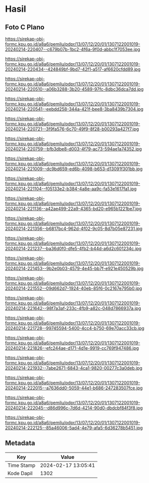 # Hasil

## Foto C Plano

https://sirekap-obj-formc.kpu.go.id/a8a6/pemilu/pdpr/13/07/12/20/01/1307122001019-20240214-220407--c679b07b-1bc2-4f6a-9f0d-abbc1f7053ee.jpg

https://sirekap-obj-formc.kpu.go.id/a8a6/pemilu/pdpr/13/07/12/20/01/1307122001019-20240214-220434--424849bf-9bd7-42f1-a517-af6620cfdd89.jpg

https://sirekap-obj-formc.kpu.go.id/a8a6/pemilu/pdpr/13/07/12/20/01/1307122001019-20240214-220510--a06b3288-3b20-4589-97fc-8dbc36dca7dd.jpg

https://sirekap-obj-formc.kpu.go.id/a8a6/pemilu/pdpr/13/07/12/20/01/1307122001019-20240214-220541--eebdd258-344a-421f-bee8-3ba8439b7304.jpg

https://sirekap-obj-formc.kpu.go.id/a8a6/pemilu/pdpr/13/07/12/20/01/1307122001019-20240214-220721--3f9fa576-6c70-49f9-8f28-b00293a427f7.jpg

https://sirekap-obj-formc.kpu.go.id/a8a6/pemilu/pdpr/13/07/12/20/01/1307122001019-20240214-220759--bfb3dbe8-d003-4f79-ac73-594ae1a74352.jpg

https://sirekap-obj-formc.kpu.go.id/a8a6/pemilu/pdpr/13/07/12/20/01/1307122001019-20240214-221009--dc9bd659-ed6b-4098-b653-d13091f301bb.jpg

https://sirekap-obj-formc.kpu.go.id/a8a6/pemilu/pdpr/13/07/12/20/01/1307122001019-20240214-221104--f05133e2-b384-4a8e-aa9c-fa53e1617fa1.jpg

https://sirekap-obj-formc.kpu.go.id/a8a6/pemilu/pdpr/13/07/12/20/01/1307122001019-20240214-221136--a42ae499-22a9-4365-bd20-e965b1221be7.jpg

https://sirekap-obj-formc.kpu.go.id/a8a6/pemilu/pdpr/13/07/12/20/01/1307122001019-20240214-221356--b6817bc4-962d-4f02-9c05-8d7b05e87231.jpg

https://sirekap-obj-formc.kpu.go.id/a8a6/pemilu/pdpr/13/07/12/20/01/1307122001019-20240214-221237--ba36d0f0-dfe5-4fb2-b44d-a6d2c601234c.jpg

https://sirekap-obj-formc.kpu.go.id/a8a6/pemilu/pdpr/13/07/12/20/01/1307122001019-20240214-221453--9b2e0b03-4579-4e45-bb7f-e921e450529b.jpg

https://sirekap-obj-formc.kpu.go.id/a8a6/pemilu/pdpr/13/07/12/20/01/1307122001019-20240214-221552--09d662d7-1924-40eb-85f6-0c2167e795b0.jpg

https://sirekap-obj-formc.kpu.go.id/a8a6/pemilu/pdpr/13/07/12/20/01/1307122001019-20240214-221642--98f7a3af-233c-4fb9-a82c-048d7866937a.jpg

https://sirekap-obj-formc.kpu.go.id/a8a6/pemilu/pdpr/13/07/12/20/01/1307122001019-20240214-221728--99745594-5400-4cc4-b750-69e70acc33cb.jpg

https://sirekap-obj-formc.kpu.go.id/a8a6/pemilu/pdpr/13/07/12/20/01/1307122001019-20240214-221826--efc244ae-d171-4d1e-9919-cc769f947486.jpg

https://sirekap-obj-formc.kpu.go.id/a8a6/pemilu/pdpr/13/07/12/20/01/1307122001019-20240214-221932--7abe2671-6843-4ca1-9820-00277c3a0deb.jpg

https://sirekap-obj-formc.kpu.go.id/a8a6/pemilu/pdpr/13/07/12/20/01/1307122001019-20240214-222015--a7636dd0-5059-44e1-b686-247283507fce.jpg

https://sirekap-obj-formc.kpu.go.id/a8a6/pemilu/pdpr/13/07/12/20/01/1307122001019-20240214-222045--d86d996c-7d6d-4214-90d0-dbdcbf84f3f8.jpg

https://sirekap-obj-formc.kpu.go.id/a8a6/pemilu/pdpr/13/07/12/20/01/1307122001019-20240214-222125--85a46006-5ad4-4e79-afa5-6d36278b5451.jpg


## Metadata

| Key        | Value               |
| ---------- | ------------------- |
| Time Stamp | 2024-02-17 13:05:41 |
| Kode Dapil | 1302                |



